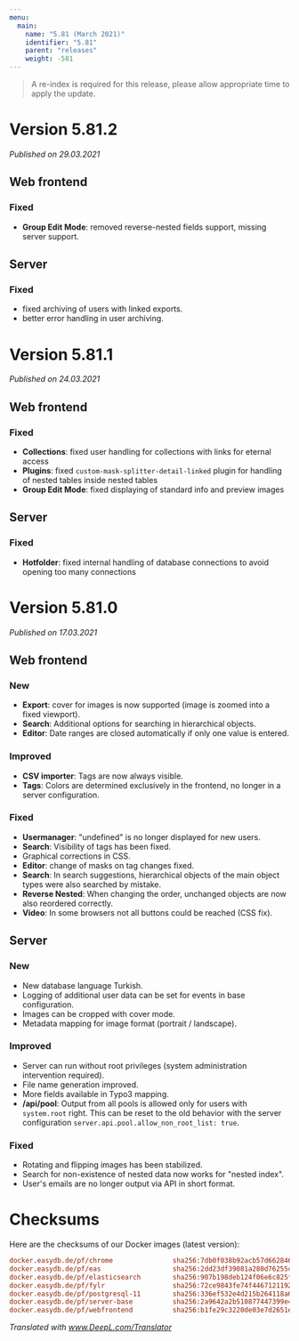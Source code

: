 ```yaml
---
menu:
  main:
    name: "5.81 (March 2021)"
    identifier: "5.81"
    parent: "releases"
    weight: -581
---
```


> A re-index is required for this release, please allow appropriate time to apply the update.

# Version 5.81.2

*Published on 29.03.2021*

## Web frontend

### Fixed

- **Group Edit Mode**: removed reverse-nested fields support, missing server support.

## Server

### Fixed

- fixed archiving of users with linked exports.
- better error handling in user archiving.

# Version 5.81.1

*Published on 24.03.2021*

## Web frontend

### Fixed

- **Collections**: fixed user handling for collections with links for eternal access
- **Plugins**: fixed `custom-mask-splitter-detail-linked` plugin for handling of nested tables inside nested tables
- **Group Edit Mode**: fixed displaying of standard info and preview images

## Server

### Fixed

- **Hotfolder**: fixed internal handling of database connections to avoid opening too many connections

# Version 5.81.0

*Published on 17.03.2021*

## Web frontend

### New

- **Export**: cover for images is now supported (image is zoomed into a fixed viewport).
- **Search**: Additional options for searching in hierarchical objects.
- **Editor**: Date ranges are closed automatically if only one value is entered.

### Improved

- **CSV importer**: Tags are now always visible.
- **Tags**: Colors are determined exclusively in the frontend, no longer in a server configuration.

### Fixed

- **Usermanager**: "undefined" is no longer displayed for new users.
- **Search**: Visibility of tags has been fixed.
- Graphical corrections in CSS.
- **Editor**: change of masks on tag changes fixed.
- **Search**: In search suggestions, hierarchical objects of the main object types were also searched by mistake.
- **Reverse Nested**: When changing the order, unchanged objects are now also reordered correctly.
- **Video**: In some browsers not all buttons could be reached (CSS fix).

## Server

### New

- New database language Turkish.
- Logging of additional user data can be set for events in base configuration.
- Images can be cropped with cover mode.
- Metadata mapping for image format (portrait / landscape).

### Improved

- Server can run without root privileges (system administration intervention required).
- File name generation improved.
- More fields available in Typo3 mapping.
- **/api/pool**: Output from all pools is allowed only for users with `system.root` right. This can be reset to the old behavior with the server configuration `server.api.pool.allow_non_root_list: true`.

### Fixed

- Rotating and flipping images has been stabilized.
- Search for non-existence of nested data now works for "nested index".
- User's emails are no longer output via API in short format.

# Checksums

Here are the checksums of our Docker images (latest version):

```ini
docker.easydb.de/pf/chrome               sha256:7db0f038b92acb57d6628463035cbdec90d0fc7d89b207d5c8847db047d026d4
docker.easydb.de/pf/eas                  sha256:2dd23df39081a280d76255cae50f151a698e79b7bc1fce8a0898601e67851f19
docker.easydb.de/pf/elasticsearch        sha256:907b198deb124f06e6c825f94ee83e118494fdf5cfbe3ceb3b72f0e86d76c359
docker.easydb.de/pf/fylr                 sha256:72ce9843fe74f446712119231ec0f720cb8beebec9178c7aa453cda783f1a73b
docker.easydb.de/pf/postgresql-11        sha256:336ef532e4d215b264118a6d3a055035c8793e8f1f7daffe237688a6db723df8
docker.easydb.de/pf/server-base          sha256:2a9642a2b510877447399e4c384ecaa6ba3a61774f40a4d3bb35b741142d5b96
docker.easydb.de/pf/webfrontend          sha256:b1fe29c3220de03e7d2651e52a61ec27fe7c0f3356f64c8d7e8b5f3bfa35efe7
```



*Translated with www.DeepL.com/Translator*